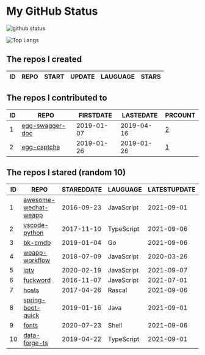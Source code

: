 # My GitHub Status

<img src="https://github-readme-stats-1.yihong0618.vercel.app/api?username=jc-lathander&show_icons=true&&&hide_title=true&count_private=true" alt="github status" />

![Top Langs](https://github-readme-stats-1.yihong0618.vercel.app/api/top-langs/?username=jc-lathander&layout=compact)

<!--START_SECTION:my_github-->
## The repos I created
| ID | REPO | START | UPDATE | LAUGUAGE | STARS |
|----|------|-------|--------|----------|-------|

## The repos I contributed to
| ID |                                REPO                                | FIRSTDATE  | LASTEDATE  |                                          PRCOUNT                                           |
|----|--------------------------------------------------------------------|------------|------------|--------------------------------------------------------------------------------------------|
|  1 | [egg-swagger-doc](https://github.com/Yanshijie-EL/egg-swagger-doc) | 2019-01-07 | 2019-04-16 | [2](https://github.com/Yanshijie-EL/egg-swagger-doc/pulls?q=is%3Apr+author%3Ajc-lathander) |
|  2 | [egg-captcha](https://github.com/Raoul1996/egg-captcha)            | 2019-01-26 | 2019-01-26 | [1](https://github.com/Raoul1996/egg-captcha/pulls?q=is%3Apr+author%3Ajc-lathander)        |

## The repos I stared (random 10)
| ID |                                  REPO                                  | STAREDDATE |  LAUGUAGE  | LATESTUPDATE |
|----|------------------------------------------------------------------------|------------|------------|--------------|
|  1 | [awesome-wechat-weapp](https://github.com/Aufree/awesome-wechat-weapp) | 2016-09-23 | JavaScript | 2021-09-01   |
|  2 | [vscode-python](https://github.com/microsoft/vscode-python)            | 2017-11-10 | TypeScript | 2021-09-06   |
|  3 | [bk-cmdb](https://github.com/Tencent/bk-cmdb)                          | 2019-01-04 | Go         | 2021-09-06   |
|  4 | [weapp-workflow](https://github.com/lbb00/weapp-workflow)              | 2018-07-09 | JavaScript | 2020-03-26   |
|  5 | [iptv](https://github.com/iptv-org/iptv)                               | 2020-02-19 | JavaScript | 2021-09-07   |
|  6 | [fuckword](https://github.com/NextZeus/fuckword)                       | 2016-11-07 | JavaScript | 2021-07-01   |
|  7 | [hosts](https://github.com/kelthuzadx/hosts)                           | 2017-04-26 | Rascal     | 2021-09-06   |
|  8 | [spring-boot-quick](https://github.com/vector4wang/spring-boot-quick)  | 2019-01-16 | Java       | 2021-09-01   |
|  9 | [fonts](https://github.com/powerline/fonts)                            | 2020-07-23 | Shell      | 2021-09-06   |
| 10 | [data-forge-ts](https://github.com/data-forge/data-forge-ts)           | 2019-04-22 | TypeScript | 2021-09-01   |

<!--END_SECTION:my_github-->
